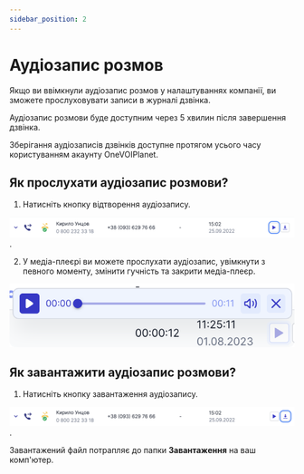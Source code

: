 ```yaml
---
sidebar_position: 2
---
```


# Аудіозапис розмов

Якщо ви ввімкнули аудіозапис розмов у налаштуваннях компанії, ви зможете прослуховувати записи в журналі дзвінка.

Аудіозапис розмови буде доступним через 5 хвилин після завершення дзвінка.

Зберігання аудіозаписів дзвінків доступне протягом усього часу користуванням акаунту OneVOIPlanet.

## Як прослухати аудіозапис розмови?

1. Натисніть кнопку відтворення аудіозапису.

![](../img/statistics/i-journal-30.svg).

2. У медіа-плеєрі ви можете прослухати аудіозапис, увімкнути з певного моменту, змінити гучність та закрити медіа-плеєр.

![](../img/statistics/i-journal-27.svg)

## Як завантажити аудіозапис розмови?

1. Натисніть кнопку завантаження аудіозапису.

![](../img/statistics/i-journal-31.svg).

Завантажений файл потрапляє до папки **Завантаження** на ваш комп'ютер.